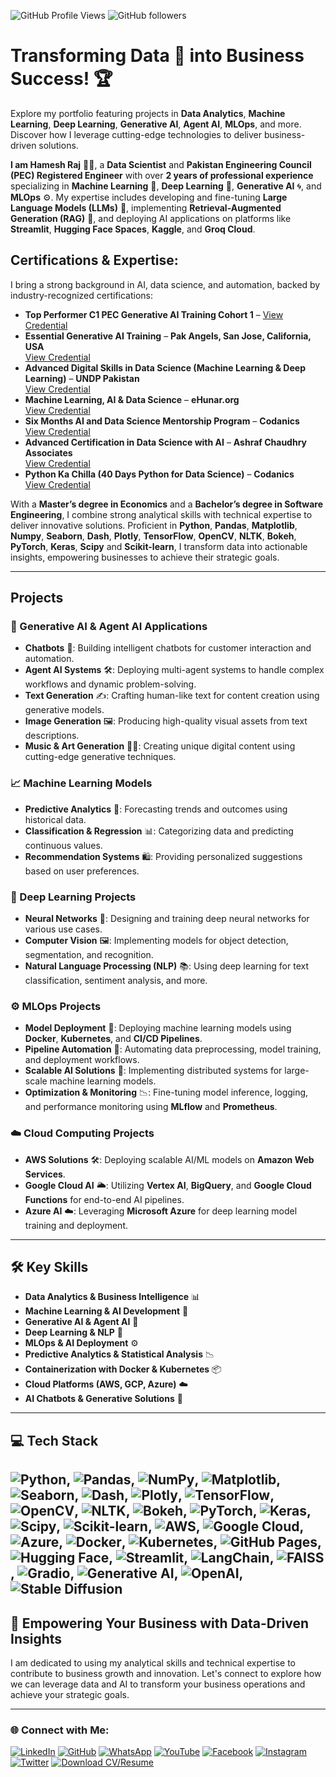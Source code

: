![GitHub Profile Views](https://komarev.com/ghpvc/?username=mldatascientist23&color=green) ![GitHub followers](https://img.shields.io/github/followers/mldatascientist23?label=Follow&style=social)  

# Transforming Data 📜 into Business Success! 🏆

Explore my portfolio featuring projects in **Data Analytics**, **Machine Learning**, **Deep Learning**, **Generative AI**, **Agent AI**, **MLOps**, and more. Discover how I leverage cutting-edge technologies to deliver business-driven solutions.  

**I am Hamesh Raj** 👨‍💻, a **Data Scientist** and **Pakistan Engineering Council (PEC) Registered Engineer** with over **2 years of professional experience** specializing in **Machine Learning** 🤖, **Deep Learning** 🧠, **Generative AI** 🌀, and **MLOps** ⚙️. My expertise includes developing and fine-tuning **Large Language Models (LLMs)** 💬, implementing **Retrieval-Augmented Generation (RAG)** 🔄, and deploying AI applications on platforms like **Streamlit**, **Hugging Face Spaces**, **Kaggle**, and **Groq Cloud**.  

## Certifications & Expertise:  
I bring a strong background in AI, data science, and automation, backed by industry-recognized certifications:  

- **Top Performer C1 PEC Generative AI Training Cohort 1** – [View Credential](https://credsverse.com/credentials/aa09a2af-15dd-42c4-8982-0147acc16277)  
- **Essential Generative AI Training** – **Pak Angels, San Jose, California, USA**  
  [View Credential](https://credsverse.com/credentials/4d6bd2db-6987-4b90-baff-9407209e77c3)  
- **Advanced Digital Skills in Data Science (Machine Learning & Deep Learning)** – **UNDP Pakistan**  
  [View Credential](https://www.linkedin.com/in/datascientisthameshraj/details/certifications/1722345077265/single-media-viewer/?type=IMAGE&profileId=ACoAAASUVaABPv-GIAMwzkfhgjeWkFwEtK8bEXs-)  
- **Machine Learning, AI & Data Science** – **eHunar.org**  
  [View Credential](https://lms.ehunar.org/certificate/f0def23c3f)  
- **Six Months AI and Data Science Mentorship Program** – **Codanics**  
  [View Credential](https://codanics.com/tutor-certificate/?cert_hash=752915eeed3d9ea7)  
- **Advanced Certification in Data Science with AI** – **Ashraf Chaudhry Associates**  
  [View Credential](https://www.linkedin.com/in/datascientisthameshraj/details/certifications/1712379311013/single-media-viewer/?profileId=ACoAAASUVaABPv-GIAMwzkfhgjeWkFwEtK8bEXs-)  
- **Python Ka Chilla (40 Days Python for Data Science)** – **Codanics**  
  [View Credential](https://codanics.com/tutor-certificate/?cert_hash=0bbfdc4323fa4757)

With a **Master’s degree in Economics** and a **Bachelor’s degree in Software Engineering**, I combine strong analytical skills with technical expertise to deliver innovative solutions. Proficient in **Python**, **Pandas**, **Matplotlib**, **Numpy**, **Seaborn**, **Dash**, **Plotly**, **TensorFlow**, **OpenCV**, **NLTK**, **Bokeh**, **PyTorch**, **Keras**, **Scipy** and **Scikit-learn**, I transform data into actionable insights, empowering businesses to achieve their strategic goals.  

---

## **Projects**  

### 🌟 Generative AI & Agent AI Applications  
- **Chatbots** 🤖: Building intelligent chatbots for customer interaction and automation.  
- **Agent AI Systems** 🛠️: Deploying multi-agent systems to handle complex workflows and dynamic problem-solving.  
- **Text Generation** ✍️: Crafting human-like text for content creation using generative models.  
- **Image Generation** 🖼️: Producing high-quality visual assets from text descriptions.  
- **Music & Art Generation** 🎵🎨: Creating unique digital content using cutting-edge generative techniques.  

### 📈 Machine Learning Models  
- **Predictive Analytics** 🔮: Forecasting trends and outcomes using historical data.  
- **Classification & Regression** 📊: Categorizing data and predicting continuous values.  
- **Recommendation Systems** 🛍️: Providing personalized suggestions based on user preferences.  

### 🧠 Deep Learning Projects  
- **Neural Networks** 🤖: Designing and training deep neural networks for various use cases.  
- **Computer Vision** 🖼️: Implementing models for object detection, segmentation, and recognition.  
- **Natural Language Processing (NLP)** 📚: Using deep learning for text classification, sentiment analysis, and more.  

### ⚙️ MLOps Projects  
- **Model Deployment** 🚀: Deploying machine learning models using **Docker**, **Kubernetes**, and **CI/CD Pipelines**.  
- **Pipeline Automation** 🔧: Automating data preprocessing, model training, and deployment workflows.  
- **Scalable AI Solutions** 📡: Implementing distributed systems for large-scale machine learning models.  
- **Optimization & Monitoring** 📉: Fine-tuning model inference, logging, and performance monitoring using **MLflow** and **Prometheus**.  

### ☁️ Cloud Computing Projects  
- **AWS Solutions** 🛠️: Deploying scalable AI/ML models on **Amazon Web Services**.  
- **Google Cloud AI** 🌥️: Utilizing **Vertex AI**, **BigQuery**, and **Google Cloud Functions** for end-to-end AI pipelines.  
- **Azure AI** ☁️: Leveraging **Microsoft Azure** for deep learning model training and deployment.  

---

## 🛠️ Key Skills  
- **Data Analytics & Business Intelligence** 📊  
- **Machine Learning & AI Development** 🤖  
- **Generative AI & Agent AI** 🧩  
- **Deep Learning & NLP** 🧠  
- **MLOps & AI Deployment** ⚙️  
- **Predictive Analytics & Statistical Analysis** 📉  
- **Containerization with Docker & Kubernetes** 📦  
- **Cloud Platforms (AWS, GCP, Azure)** ☁️  
- **AI Chatbots & Generative Solutions** 🤖  

---
## 💻 Tech Stack  

![Python](https://img.shields.io/badge/python-3670A0?style=plastic&logo=python&logoColor=ffdd54), ![Pandas](https://img.shields.io/badge/Pandas-%23150458.svg?style=plastic&logo=pandas&logoColor=white), ![NumPy](https://img.shields.io/badge/numpy-%23013243.svg?style=plastic&logo=numpy&logoColor=white), ![Matplotlib](https://img.shields.io/badge/Matplotlib-%23ffffff.svg?style=plastic&logo=Matplotlib&logoColor=black), ![Seaborn](https://img.shields.io/badge/Seaborn-%23042a63.svg?style=plastic&logo=seaborn&logoColor=white), ![Dash](https://img.shields.io/badge/Dash-%2300599C.svg?style=plastic&logo=dash&logoColor=white), ![Plotly](https://img.shields.io/badge/Plotly-%233F4F75.svg?style=plastic&logo=plotly&logoColor=white), ![TensorFlow](https://img.shields.io/badge/TensorFlow-%23FF6F00.svg?style=plastic&logo=TensorFlow&logoColor=white), ![OpenCV](https://img.shields.io/badge/OpenCV-%23white.svg?style=plastic&logo=opencv&logoColor=white), ![NLTK](https://img.shields.io/badge/NLTK-%23FF5733.svg?style=plastic&logo=nltk&logoColor=white), ![Bokeh](https://img.shields.io/badge/Bokeh-%231569F8.svg?style=plastic&logo=bokeh&logoColor=white), ![PyTorch](https://img.shields.io/badge/PyTorch-%23EE4C2C.svg?style=plastic&logo=PyTorch&logoColor=white), ![Keras](https://img.shields.io/badge/Keras-%23D00000.svg?style=plastic&logo=Keras&logoColor=white), ![Scipy](https://img.shields.io/badge/SciPy-%230C55A5.svg?style=plastic&logo=scipy&logoColor=white), ![Scikit-learn](https://img.shields.io/badge/scikit--learn-%23F7931E.svg?style=plastic&logo=scikit-learn&logoColor=white), ![AWS](https://img.shields.io/badge/AWS-%23FF9900.svg?style=plastic&logo=amazon-aws&logoColor=white), ![Google Cloud](https://img.shields.io/badge/Google%20Cloud-%234285F4.svg?style=plastic&logo=google-cloud&logoColor=white), ![Azure](https://img.shields.io/badge/Azure-%230078D4.svg?style=plastic&logo=microsoft-azure&logoColor=white), ![Docker](https://img.shields.io/badge/Docker-%230db7ed.svg?style=plastic&logo=docker&logoColor=white), ![Kubernetes](https://img.shields.io/badge/Kubernetes-%23326ce5.svg?style=plastic&logo=kubernetes&logoColor=white), ![GitHub Pages](https://img.shields.io/badge/github%20pages-121013?style=plastic&logo=github&logoColor=white), ![Hugging Face](https://img.shields.io/badge/Hugging%20Face-%23D23669.svg?style=plastic&logo=huggingface&logoColor=white), ![Streamlit](https://img.shields.io/badge/Streamlit-%23FF4B4B.svg?style=plastic&logo=streamlit&logoColor=white), ![LangChain](https://img.shields.io/badge/LangChain-%232E7D32.svg?style=plastic&logo=language&logoColor=white), ![FAISS](https://img.shields.io/badge/FAISS-%2300A8E1.svg?style=plastic&logo=faiss&logoColor=white), ![Gradio](https://img.shields.io/badge/Gradio-%23FF4B4B.svg?style=plastic&logo=gradio&logoColor=white), ![Generative AI](https://img.shields.io/badge/Generative%20AI-%23FF8C00.svg?style=plastic&logo=ai&logoColor=white), ![OpenAI](https://img.shields.io/badge/OpenAI-%23000000.svg?style=plastic&logo=openai&logoColor=white), ![Stable Diffusion](https://img.shields.io/badge/Stable%20Diffusion-%232F80ED.svg?style=plastic&logo=diffusion&logoColor=white)
---

## 🚀 Empowering Your Business with Data-Driven Insights  
I am dedicated to using my analytical skills and technical expertise to contribute to business growth and innovation. Let's connect to explore how we can leverage data and AI to transform your business operations and achieve your strategic goals.  

---

### 🌐 Connect with Me:  
[![LinkedIn](https://img.shields.io/badge/LinkedIn-0077B5?style=for-the-badge&logo=linkedin&logoColor=white)](https://www.linkedin.com/in/datascientisthameshraj/) [![GitHub](https://img.shields.io/badge/GitHub-181717?style=for-the-badge&logo=github&logoColor=white)](https://github.com/mldatascientist23) [![WhatsApp](https://img.shields.io/badge/WhatsApp-25D366?style=for-the-badge&logo=whatsapp&logoColor=white)](https://wa.me/923458683817) [![YouTube](https://img.shields.io/badge/YouTube-FF0000?style=for-the-badge&logo=youtube&logoColor=white)](https://www.youtube.com/@TheDigitalWordsmith) [![Facebook](https://img.shields.io/badge/Facebook-1877F2?style=for-the-badge&logo=facebook&logoColor=white)](https://web.facebook.com/rajoad) [![Instagram](https://img.shields.io/badge/Instagram-E4405F?style=for-the-badge&logo=instagram&logoColor=white)](https://www.instagram.com/hameshrajoad/) [![Twitter](https://img.shields.io/badge/Twitter-1DA1F2?style=for-the-badge&logo=twitter&logoColor=white)](https://twitter.com/DataScientist27) [![Download CV/Resume](https://img.shields.io/badge/Download_CV-FFD700?style=for-the-badge&logo=googledrive&logoColor=white)](https://drive.google.com/file/d/1wngMNHLfop4oF75oB4bqZfUT62CixbMJ/view?usp=sharing)
